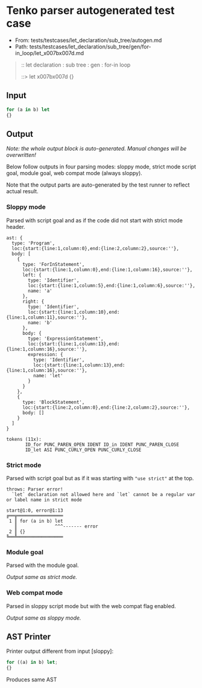 # Tenko parser autogenerated test case

- From: tests/testcases/let_declaration/sub_tree/autogen.md
- Path: tests/testcases/let_declaration/sub_tree/gen/for-in_loop/let_x007bx007d.md

> :: let declaration : sub tree : gen : for-in loop
>
> ::> let x007bx007d
>          {}

## Input


`````js
for (a in b) let
{}
`````

## Output

_Note: the whole output block is auto-generated. Manual changes will be overwritten!_

Below follow outputs in four parsing modes: sloppy mode, strict mode script goal, module goal, web compat mode (always sloppy).

Note that the output parts are auto-generated by the test runner to reflect actual result.

### Sloppy mode

Parsed with script goal and as if the code did not start with strict mode header.

`````
ast: {
  type: 'Program',
  loc:{start:{line:1,column:0},end:{line:2,column:2},source:''},
  body: [
    {
      type: 'ForInStatement',
      loc:{start:{line:1,column:0},end:{line:1,column:16},source:''},
      left: {
        type: 'Identifier',
        loc:{start:{line:1,column:5},end:{line:1,column:6},source:''},
        name: 'a'
      },
      right: {
        type: 'Identifier',
        loc:{start:{line:1,column:10},end:{line:1,column:11},source:''},
        name: 'b'
      },
      body: {
        type: 'ExpressionStatement',
        loc:{start:{line:1,column:13},end:{line:1,column:16},source:''},
        expression: {
          type: 'Identifier',
          loc:{start:{line:1,column:13},end:{line:1,column:16},source:''},
          name: 'let'
        }
      }
    },
    {
      type: 'BlockStatement',
      loc:{start:{line:2,column:0},end:{line:2,column:2},source:''},
      body: []
    }
  ]
}

tokens (11x):
       ID_for PUNC_PAREN_OPEN IDENT ID_in IDENT PUNC_PAREN_CLOSE
       ID_let ASI PUNC_CURLY_OPEN PUNC_CURLY_CLOSE
`````

### Strict mode

Parsed with script goal but as if it was starting with `"use strict"` at the top.

`````
throws: Parser error!
  `let` declaration not allowed here and `let` cannot be a regular var or label name in strict mode

start@1:0, error@1:13
╔══╦═════════════════
 1 ║ for (a in b) let
   ║              ^^^------- error
 2 ║ {}
╚══╩═════════════════

`````


### Module goal

Parsed with the module goal.

_Output same as strict mode._

### Web compat mode

Parsed in sloppy script mode but with the web compat flag enabled.

_Output same as sloppy mode._

## AST Printer

Printer output different from input [sloppy]:

````js
for ((a) in b) let;
{}
````

Produces same AST
